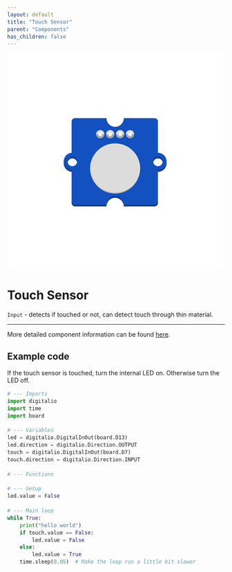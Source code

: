 ```yaml
---
layout: default
title: "Touch Sensor"
parent: "Components"
has_children: false
---
```


![Image](assets/Grove-Touch-Sensor.png)

# Touch Sensor
`Input` - detects if touched or not, can detect touch through thin material.

---

More detailed component information can be found [here](https://www.seeedstudio.com/Grove-Touch-Sensor.html).

## Example code
If the touch sensor is touched, turn the internal LED on. Otherwise turn the LED off.
```python
# --- Imports
import digitalio
import time
import board

# --- Variables
led = digitalio.DigitalInOut(board.D13)
led.direction = digitalio.Direction.OUTPUT
touch = digitalio.DigitalInOut(board.D7)
touch.direction = digitalio.Direction.INPUT

# --- Functions

# --- Setup
led.value = False

# --- Main loop
while True:
    print("hello world")
    if touch.value == False:
        led.value = False
    else:
        led.value = True
    time.sleep(0.05)  # Make the loop run a little bit slower

```

